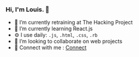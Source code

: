 ### Hi, I'm Louis. 👋



- 🔭 I’m currently retraining at The Hacking Project
- 🌱 I’m currently learning React.js
- ⚙️ I use daily: `.js`, `.html`, `.css`, `.rb`
- 👯 I’m looking to collaborate on web projects
- 💬 Connect with me : [Connect](https://linkedin.com/in/louis-krejezy-412447259)
